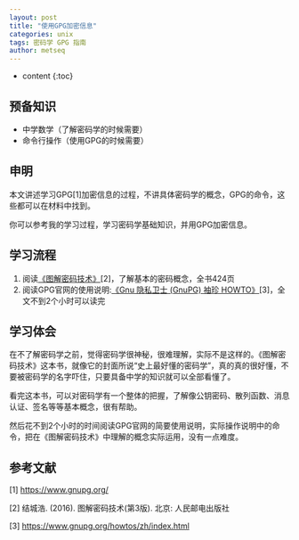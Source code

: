```yaml
---
layout: post
title: "使用GPG加密信息"
categories: unix
tags: 密码学 GPG 指南
author: metseq
---
```


* content
{:toc}

## 预备知识
- 中学数学（了解密码学的时候需要）
- 命令行操作（使用GPG的时候需要）

## 申明
本文讲述学习GPG[1]加密信息的过程，不讲具体密码学的概念，GPG的命令，这些都可以在材料中找到。

你可以参考我的学习过程，学习密码学基础知识，并用GPG加密信息。

## 学习流程
1. 阅读[《图解密码技术》](https://book.douban.com/subject/26822106/)[2]，了解基本的密码概念，全书424页
2. 阅读GPG官网的使用说明:[《Gnu 隐私卫士 (GnuPG) 袖珍 HOWTO》](https://www.gnupg.org/howtos/zh/index.html)[3]，全文不到2个小时可以读完

## 学习体会
在不了解密码学之前，觉得密码学很神秘，很难理解，实际不是这样的。《图解密码技术》这本书，就像它的封面所说“史上最好懂的密码学”，真的真的很好懂，不要被密码学的名字吓住，只要具备中学的知识就可以全部看懂了。

看完这本书，可以对密码学有一个整体的把握，了解像公钥密码、散列函数、消息认证、签名等等基本概念，很有帮助。

然后花不到2个小时的时间阅读GPG官网的简要使用说明，实际操作说明中的命令，把在《图解密码技术》中理解的概念实际运用，没有一点难度。

## 参考文献
[1] https://www.gnupg.org/

[2] 结城浩. (2016). 图解密码技术(第3版). 北京: 人民邮电出版社

[3] https://www.gnupg.org/howtos/zh/index.html
